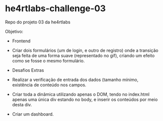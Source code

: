 # he4rtlabs-challenge-03
Repo do projeto 03 da he4rtlabs

Objetivo:

- Frontend

* Criar dois formulários (um de login, e outro de registro) onde a transição seja feita de uma forma suave (representado no gif), criando um efeito como se fosse o mesmo formulário.


- Desafios Extras

* Realizar a verificação de entrada dos dados (tamanho mínimo, existência de conteúdo nos campos.

* Criar toda a dinâmica utilizando apenas o DOM, tendo no index.html apenas uma única div estando no body, e inserir os conteúdos por meio desta div.

* Criar um dashboard.
